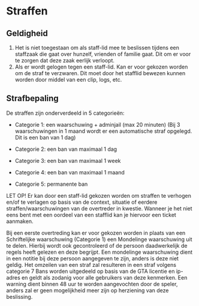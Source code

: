 # Straffen

## Geldigheid
1. Het is niet toegestaan om als staff-lid mee te beslissen tijdens een staffzaak die gaat over hunzelf, vrienden of familie gaat. Dit om er voor te zorgen dat deze zaak eerlijk verloopt.
2. Als er wordt gelogen tegen een staff-lid. Kan er voor gekozen worden om de straf te verzwaren. Dit moet door het stafflid bewezen kunnen worden door middel van een clip, logs, etc.


## Strafbepaling
De straffen zijn onderverdeeld in 5 categorieën:

- Categorie 1: een waarschuwing + adminjail (max 20 minuten)
(Bij 3 waarschuwingen in 1 maand wordt er een automatische straf opgelegd. Dit is een ban van 1 dag)

- Categorie 2: een ban van maximaal 1 dag

- Categorie 3: een ban van maximaal 1 week

- Categorie 4: een ban van maximaal 1 maand

- Categorie 5: permanente ban

LET OP! Er kan door een staff-lid gekozen worden om straffen te verhogen en/of te verlagen op basis van de context, situatie of eerdere straffen/waarschuwingen van de overtreder in kwestie. Wanneer je het niet eens bent met een oordeel van een stafflid kan je hiervoor een ticket aanmaken.

Bij een eerste overtreding kan er voor gekozen worden in plaats van een Schriftelijke waarschuwing (Categorie 1) een Mondelinge waarschuwing uit te delen. Hierbij wordt ook gecontroleerd of de persoon daadwerkelijk de regels heeft gelezen en deze begrijpt.
Een mondelinge waarschuwing dient in een notitie bij deze persoon aangegeven te zijn, anders is deze niet geldig.
Het omzeilen van een straf zal resulteren in een straf volgens categorie 7
Bans worden uitgedeeld op basis van de GTA licentie en ip-adres en geldt als zodanig voor alle gebruikers van deze kenmerken.
Een warning dient binnen 48 uur te worden aangevochten door de speler, anders zal er geen mogelijkheid meer zijn op herziening van deze beslissing.
